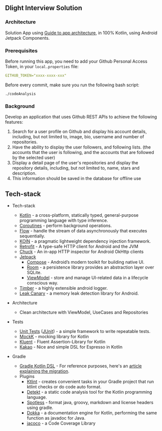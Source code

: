 ## Dlight Interview Solution

### Architecture
Solution App using [Guide to app architecture](https://developer.android.com/topic/libraries/architecture/), in 100% Kotlin, using Android Jetpack Components.

### Prerequisites

Before running this app, you need to add your Github Personal Access Token, in your `local.properties` file:

```yaml
GITHUB_TOKEN="xxxx-xxxx-xxx"
```
Before every commit, make sure you run the following bash script:

```shell script
./codeAnalysis
```


### Background

Develop an application that uses Github REST APIs to achieve the following features:
1. Search for a user profile on Github and display his account details, including, but not
   limited to, image, bio, username and number of repositories.
2. Have the ability to display the user followers, and following lists. (the accounts that
   the user is following, and the accounts that are followed by the selected user)
3. Display a detail page of the user's repositories and display the repository details,
   including, but not limited to, name, stars and description.
4. This information should be saved in the database for offline use

## Tech-stack

* Tech-stack
    * [Kotlin](https://kotlinlang.org/) - a cross-platform, statically typed, general-purpose programming language with type inference.
    * [Coroutines](https://kotlinlang.org/docs/reference/coroutines-overview.html) - perform background operations.
    * [Flow](https://kotlinlang.org/docs/reference/coroutines/flow.html) - handle the stream of data asynchronously that executes sequentially.
    * [KOIN](https://insert-koin.io/) - a pragmatic lightweight dependency injection framework.
    * [Retrofit](https://square.github.io/retrofit/) - A type-safe HTTP client for Android and the JVM
    * [Chuck](https://github.com/jgilfelt/chuck) - An in-app HTTP inspector for Android OkHttp clients
    * [Jetpack](https://developer.android.com/jetpack)
        * [Compose](https://developer.android.com/jetpack/compose) - Android’s modern toolkit for building native UI. 
        * [Room](https://developer.android.com/topic/libraries/architecture/room) - a persistence library provides an abstraction layer over SQLite.
        * [ViewModel](https://developer.android.com/topic/libraries/architecture/viewmodel) - store and manage UI-related data in a lifecycle conscious way.
    * [Timber](https://github.com/JakeWharton/timber) - a highly extensible android logger.
    * [Leak Canary](https://github.com/square/leakcanary) - a memory leak detection library for Android.

* Architecture
    * Clean architecture with ViewModel, UseCases and Repositories
* Tests
    * [Unit Tests](https://en.wikipedia.org/wiki/Unit_testing) ([JUnit](https://junit.org/junit4/)) - a simple framework to write repeatable tests.
    * [MockK](https://github.com/mockk) - mocking library for Kotlin
    * [Kluent](https://github.com/MarkusAmshove/Kluent) - Fluent Assertion-Library for Kotlin
    * [Kakao](https://github.com/agoda-com/Kakao) - Nice and simple DSL for Espresso in Kotlin
* Gradle
    * [Gradle Kotlin DSL](https://docs.gradle.org/current/userguide/kotlin_dsl.html) - For reference purposes, here's an [article explaining the migration](https://medium.com/@evanschepsiror/migrating-to-kotlin-dsl-4ee0d6d5c977).
    * Plugins
        * [Ktlint](https://github.com/JLLeitschuh/ktlint-gradle) - creates convenient tasks in your Gradle project that run ktlint checks or do code auto format.
        * [Detekt](https://github.com/detekt/detekt) - a static code analysis tool for the Kotlin programming language.
        * [Spotless](https://github.com/diffplug/spotless) - format java, groovy, markdown and license headers using gradle.
        * [Dokka](https://github.com/Kotlin/dokka) - a documentation engine for Kotlin, performing the same function as javadoc for Java.
        * [jacoco](https://github.com/jacoco/jacoco) - a Code Coverage Library